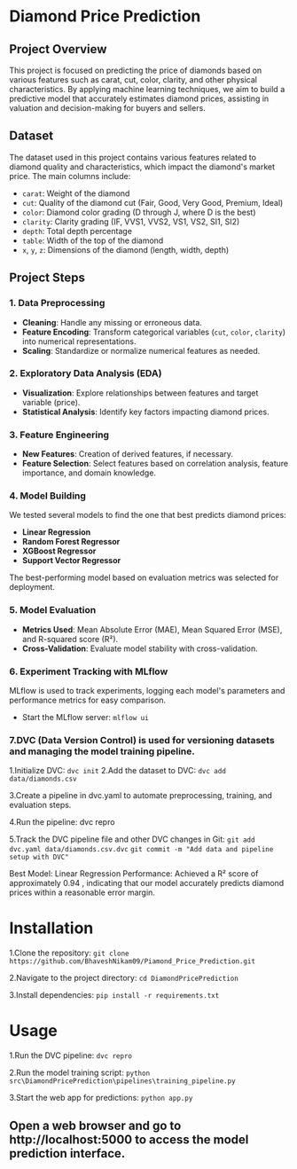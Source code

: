 # Diamond Price Prediction

## Project Overview
This project is focused on predicting the price of diamonds based on various features such as carat, cut, color, clarity, and other physical characteristics. By applying machine learning techniques, we aim to build a predictive model that accurately estimates diamond prices, assisting in valuation and decision-making for buyers and sellers.


## Dataset
The dataset used in this project contains various features related to diamond quality and characteristics, which impact the diamond's market price. The main columns include:

- `carat`: Weight of the diamond
- `cut`: Quality of the diamond cut (Fair, Good, Very Good, Premium, Ideal)
- `color`: Diamond color grading (D through J, where D is the best)
- `clarity`: Clarity grading (IF, VVS1, VVS2, VS1, VS2, SI1, SI2)
- `depth`: Total depth percentage
- `table`: Width of the top of the diamond
- `x`, `y`, `z`: Dimensions of the diamond (length, width, depth)

## Project Steps

### 1. Data Preprocessing
- **Cleaning**: Handle any missing or erroneous data.
- **Feature Encoding**: Transform categorical variables (`cut`, `color`, `clarity`) into numerical representations.
- **Scaling**: Standardize or normalize numerical features as needed.

### 2. Exploratory Data Analysis (EDA)
- **Visualization**: Explore relationships between features and target variable (price).
- **Statistical Analysis**: Identify key factors impacting diamond prices.

### 3. Feature Engineering
- **New Features**: Creation of derived features, if necessary.
- **Feature Selection**: Select features based on correlation analysis, feature importance, and domain knowledge.

### 4. Model Building
We tested several models to find the one that best predicts diamond prices:
- **Linear Regression**
- **Random Forest Regressor**
- **XGBoost Regressor**
- **Support Vector Regressor**

The best-performing model based on evaluation metrics was selected for deployment.

### 5. Model Evaluation
- **Metrics Used**: Mean Absolute Error (MAE), Mean Squared Error (MSE), and R-squared score (R²).
- **Cross-Validation**: Evaluate model stability with cross-validation.

### 6. Experiment Tracking with MLflow
MLflow is used to track experiments, logging each model's parameters and performance metrics for easy comparison.
- Start the MLflow server:
  `mlflow ui`

### 7.DVC (Data Version Control) is used for versioning datasets and managing the model training pipeline.

  1.Initialize DVC:
    `dvc init`
  2.Add the dataset to DVC:
    `dvc add data/diamonds.csv`

  3.Create a pipeline in dvc.yaml to automate preprocessing, training, and evaluation steps.

  4.Run the pipeline:
    dvc repro

  5.Track the DVC pipeline file and other DVC changes in Git:
    `git add dvc.yaml data/diamonds.csv.dvc`
    `git commit -m "Add data and pipeline setup with DVC"`


Best Model: Linear Regression
Performance: Achieved a R² score of approximately 0.94 , indicating that our model accurately predicts diamond prices within a reasonable error margin.


# Installation
1.Clone the repository:
  `git clone https://github.com/BhaveshNikam09/Piamond_Price_Prediction.git`

2.Navigate to the project directory:
   `cd DiamondPricePrediction`

3.Install dependencies:
   `pip install -r requirements.txt`


# Usage
1.Run the DVC pipeline:
  `dvc repro`

2.Run the model training script:
  `python src\DiamondPricePrediction\pipelines\training_pipeline.py`

3.Start the web app for predictions:
   `python app.py`

## Open a web browser and go to http://localhost:5000 to access the model prediction interface.

